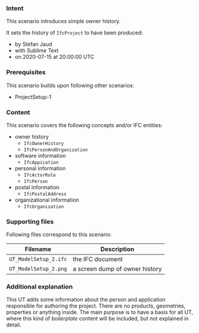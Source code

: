 
### Intent

This scenario introduces simple owner history. 

It sets the history of `IfcProject` to have been produced:

- by Stefan Jaud 
- with Sublime Text
- on 2020-07-15 at 20:00:00 UTC

### Prerequisites

This scenario builds upon following other scenarios:

- ProjectSetup-1

### Content

This scenario covers the following concepts and/or IFC entities:

- owner history
    - `IfcOwnerHistory`
    - `IfcPersonAndOrganization`
- software information
    - `IfcAppication`
- personal information
    - `IfcActorRole`
    - `IfcPerson`
- postal information
    - `IfcPostalAddress`
- organizational information
    - `IfcOrganization`

### Supporting files

Following files correspond to this scenario:

| Filename                          | Description                               |
|-----------------------------------|-------------------------------------------|
| `UT_ModelSetup_2.ifc`             | the IFC document                          |
| `UT_ModelSetup_2.png`             | a screen dump of owner history            |

### Additional explanation

This UT adds some information about the person and application responsible for authoring the project.
There are no products, geometries, properties or anything inside.
The main purpose is to have a basis for all UT, where this kind of *boilerplate* content will be included, but not explained in detail.
